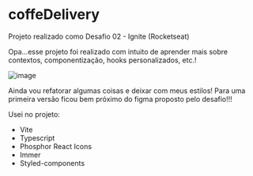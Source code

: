 # coffeDelivery
Projeto realizado como Desafio 02 - Ignite (Rocketseat)

Opa...esse projeto foi realizado com intuito de aprender mais sobre contextos, componentização, hooks personalizados, etc.!

![image](https://user-images.githubusercontent.com/34045576/209578038-d57cd777-bf78-4373-aa17-d7aa69e957b5.png)

Ainda vou refatorar algumas coisas e deixar com meus estilos! Para uma primeira versão ficou bem próximo do figma proposto pelo desafio!!!

Usei no projeto:
  - Vite
  - Typescript
  - Phosphor React Icons
  - Immer
  - Styled-components

